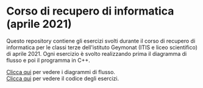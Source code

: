 # Corso di recupero di informatica (aprile 2021)

Questo repository contiene gli esercizi svolti durante il corso di recupero di informatica per le classi terze dell'istituto Geymonat (ITIS e liceo scientifico) di aprile 2021.
Ogni esercizio è svolto realizzando prima il diagramma di flusso e poi il programma in C++.

[Clicca qui](esercizi) per vedere i diagrammi di flusso.  
[Clicca qui](src) per vedere il codice degli esercizi.

